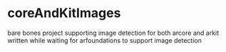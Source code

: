 # coreAndKitImages
bare bones project supporting image detection for both arcore and arkit
written while waiting for arfoundations to support image detection
